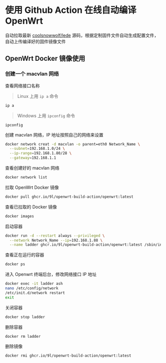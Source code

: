# 使用 Github Action 在线自动编译 OpenWrt

自动拉取最新 [coolsnowwolf/lede](https://github.com/coolsnowwolf/lede) 源码，根据定制固件文件自动生成配置文件，自动上传编译好的固件镜像文件

## OpenWrt Docker 镜像使用

### 创建一个 macvlan 网络

查看网络接口名称

> Linux 上用 `ip a` 命令

```bash
ip a
```

> Windows 上用 `ipconfig` 命令

```
ipconfig
```

创建 macvlan 网络，IP 地址按照自己的网络来设置

```bash
docker network creat -d macvlan -o parent=eth0 Network_Name \
  --subnet=192.168.1.0/24 \
  --ip-range=192.168.1.80/28 \
  --gateway=192.168.1.1
```

查看创建好的 macvlan 网络

```bash
docker network list
```

拉取 OpenWrt Docker 镜像

```bash
docker pull ghcr.io/9l/openwrt-build-action/openwrt:latest
```

查看已拉取的 Docker 镜像

```bash
docker images
```

启动容器

```bash
docker run -d --restart always --privileged \
  --network Network_Name --ip=192.168.1.88 \
  --name ladder ghcr.io/9l/openwrt-build-action/openwrt:latest /sbin/init
```

查看正在运行的容器

```bash
docker ps
```

进入 Openwrt 终端后台，修改网络接口 IP 地址

```bash
docker exec -it ladder ash
nano /etc/config/network
/etc/init.d/network restart
exit
```

关闭容器

```bash
docker stop ladder
```

删除容器

```bash
docker rm ladder
```

删除镜像

```bash
docker rmi ghcr.io/9l/openwrt-build-action/openwrt:latest
```
